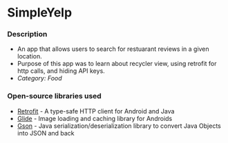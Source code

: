 # SimpleYelp

### Description
- An app that allows users to search for restuarant reviews in a given location.
- Purpose of this app was to learn about recycler view, using retrofit for http calls, and hiding API keys.
- **Category:* Food*

### Open-source libraries used

- [Retrofit](https://square.github.io/retrofit/) - A type-safe HTTP client for Android and Java
- [Glide](https://github.com/bumptech/glide) - Image loading and caching library for Androids
- [Gson](https://github.com/google/gson) - Java serialization/deserialization library to convert Java Objects into JSON and back 
